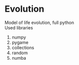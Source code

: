 # Evolution
Model of life evolution, full python\
Used libraries
1. numpy
2. pygame
3. collections
4. random
5. numba
